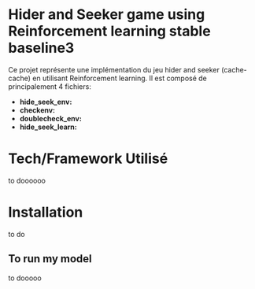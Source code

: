 # Hider and Seeker game using Reinforcement learning stable baseline3
Ce projet représente une implémentation du jeu hider and seeker (cache-cache) en utilisant Reinforcement learning. Il est composé de principalement 4 fichiers:
* **hide_seek_env:** 
* **checkenv:** 
* **doublecheck_env:** 
* **hide_seek_learn:** 
# Tech/Framework Utilisé
to doooooo
# Installation
to do 
## To run my model
to dooooo
